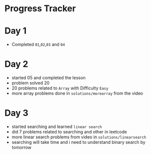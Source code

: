# Progress Tracker 

# Day 1 
- Completed `01`,`02`,`03` and `04`

# Day 2
- started 05 and completed the lesson
- problem solved 20 
- 20 problems related to `Array` with Difficulty `Easy`
- more array problems done in `solutions/morearray` from the video

# Day 3 
- started searching and learned `linear search`
- did 7 problems related to searching and other in leetcode 
- more linear search problems from video in `solutions/linearsearch`
- searching will take time and i need to understand binary search by tomorrow